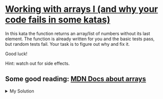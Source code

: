 # [Working with arrays I (and why your code fails in some katas)](https://www.codewars.com/kata/5a4ff3c5fd56cbaf9800003e)

In this kata the function returns an array/list of numbers without its last element. The function is already written for you and the basic tests pass, but random tests fail. Your task is to figure out why and fix it.

Good luck!

Hint: watch out for side effects.

## Some good reading: [MDN Docs about arrays](https://developer.mozilla.org/en-US/docs/Web/JavaScript/Reference/Global_Objects/Array)

<details><summary>My Solution</summary>

```js
// The lessons here were: read the docs and DON'T MUTATE THE INPUT

// Some katas use the input after you've processed it
// (in this case I made that on purpose),
// mutating it makes the tests fail, so watch out.
function withoutLast(arr) {
  newArray = [...arr]
  newArray.pop()
  return newArray
}
```

</details>
